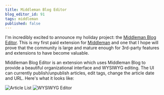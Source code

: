 ```yaml
---
title: Middleman Blog Editor
blog_editor_id: 91
tags: middleman
published: false
---
```


I'm incredibly excited to announce my holiday project: the [Middleman Blog Editor](http://middleman-blog-editor.awardwinningfjords.com). This is my first paid extension for [Middleman](http://middlemanapp.com) and one that I hope will prove that the community is large and mature enough for 3rd-party features and extensions to have become valuable.

Middleman Blog Editor is an extension which uses Middleman Blog to provide a beautiful organizational interface and  WYSIWYG editing. The UI can currently publish/unpublish articles, edit tags, change the article date and URL. Here's what it looks like:

![Article List](http://awardwinningfjords.com/images/blog-editor/list.png)
![WYSIWYG Editor](http://awardwinningfjords.com/images/blog-editor/wysiwyg.png)

